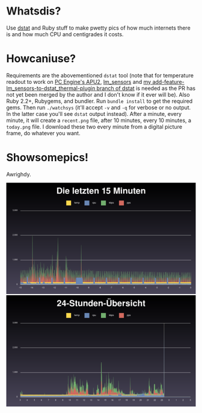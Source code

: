 Whatsdis?
=========

Use [dstat](https://github.com/dagwieers/dstat) and Ruby stuff to make pwetty pics of how much internets there is and how much CPU and centigrades it costs.

Howcaniuse?
===========

Requirements are the abovementioned `dstat` tool (note that for temperature readout to work on [PC Engine's APU2](https://pcengines.ch/apu2c4.htm), [lm_sensors](https://pcengines.ch/apu2c4.htm) and [my add-feature-lm_sensors-to-dstat_thermal-plugin branch of dstat](https://github.com/sixtyfive/dstat/tree/add-feature-lm_sensors-to-dstat_thermal-plugin) is needed as the PR has not yet been merged by the author and I don't know if it ever will be). Also Ruby 2.2+, Rubygems, and bundler. Run `bundle install` to get the required gems. Then run `./watchsys` (it'll accept `-v` and `-q` for verbose or no output. In the latter case you'll see `dstat` output instead). After a minute, every minute, it will create a `recent.png` file, after 10 minutes, every 10 minutes, a `today.png` file. I download these two every minute from a digital picture frame, do whatever you want.

Showsomepics!
=============

Awrighdy.

!["Recent", i.e. past 15 minutes](doc/example-pictures/recent.png)
!["Today", i.e. 3am to 3am of the current day](doc/example-pictures/today.png)
